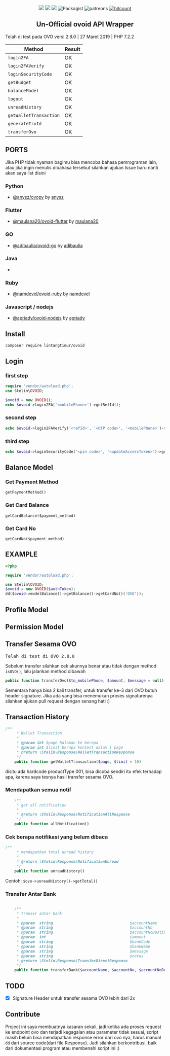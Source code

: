 
<p align="center">
<a href="https://packagist.org/packages/lintangtimur/ovoid"><img src="https://img.shields.io/packagist/v/lintangtimur/ovoid.svg?style=popout-square"></a>
  <a href="https://github.com/lintangtimur/ovoid/blob/master/LICENSE"><img src="https://img.shields.io/github/license/lintangtimur/ovoid.svg?style=popout-square"></a>
  <a class="badge-align" href="https://www.codacy.com/app/lintangtimur/ovoid?utm_source=github.com&amp;utm_medium=referral&amp;utm_content=lintangtimur/ovoid&amp;utm_campaign=Badge_Grade"><img src="https://api.codacy.com/project/badge/Grade/9699ecb8baf64fdb94692b90b01c73b1"/></a>
  <img alt="Packagist" src="https://img.shields.io/packagist/dt/lintangtimur/ovoid?style=flat-square">
<img alt="patreons" src="https://img.shields.io/endpoint?url=https://shieldsio-patreon.herokuapp.com/lintangtimur&style=flat">
  <a href="http://hits.dwyl.com/lintangtimur/ovoid"><img alt="hitcount" src="http://hits.dwyl.com/lintangtimur/ovoid.svg&style=flat"></a>
</p>


<h2 align="center">Un-Official ovoid API Wrapper</h2>

Telah di test pada OVO versi 2.8.0 | 27 Maret 2019 | PHP 7.2.2


| Method  | Result  |
|---|---|
| `login2FA`  | OK |
| `login2FAVerify`  | OK |
| `loginSecurityCode`  | OK  |
| `getBudget`  | OK  |
| `balanceModel`  | OK  |
| `logout`  | OK  |
| `unreadHistory`  | OK  |
| `getWalletTransaction`  | OK  |
| `generateTrxId`  | OK  |
| `transferOvo`  | OK  |

## PORTS
Jika PHP tidak nyaman bagimu bisa mencoba bahasa pemrograman lain, atau jika ingin menulis dibahasa tersebut silahkan ajukan Issue baru nanti akan saya list disini

### Python
- [@anysz/ovopy](https://github.com/anysz/ovopy) by [anysz](https://github.com/anysz)

### Flutter
- [@maulana20/ovoid-flutter](https://github.com/maulana20/ovoid-flutter) by [maulana20](https://github.com/maulana20)

### GO
- [@adibaulia/ovoid-go](https://github.com/adibaulia/ovoid-go) by [adibaulia](https://github.com/adibaulia)

### Java
- 

### Ruby
- [@namdevel/ovoid-ruby](https://github.com/namdevel/ovoid-ruby) by [namdevel](https://github.com/namdevel)

### Javascript / nodejs
- [@apriady/ovoid-nodejs](https://github.com/apriady/ovoid-nodejs) by [apriady](https://github.com/apriady)

## Install
`composer require lintangtimur/ovoid`

## Login
### first step
```php
require 'vendor/autoload.php';
use Stelin\OVOID;

$ovoid = new OVOID();
echo $ovoid->login2FA('<mobilePhone>')->getRefId();
```
### second step
```php
echo $ovoid->login2FAVerify('<refId>', '<OTP code>', '<mobilePhone>')->getUpdateAccessToken();
```
### third step
```php
echo $ovoid->loginSecurityCode('<pin code>', '<updateAccessToken>')->getAuthorizationToken();
```

## Balance Model
### Get Payment Method
`getPaymentMethod()`

### Get Card Balance
`getCardBalance($payment_method)`

### Get Card No
`getCardNo($payment_method)`

## EXAMPLE
```php
<?php

require 'vendor/autoload.php';

use Stelin\OVOID;
$ovoid = new OVOID($authToken);
dd($ovoid->modelBalance()->getBalance()->getCardNo()('OVO'));
```

## Profile Model

## Permission Model

## Transfer Sesama OVO
<pre>
Telah di test di OVO 2.8.0
</pre>
Sebelum transfer silahkan cek akunnya benar atau tidak dengan method ```isOVO()```, lalu jalankan method dibawah
```php
public function transferOvo($to_mobilePhone, $amount, $message = null)
```
Sementara hanya bisa 2 kali transfer, untuk transfer ke-3 dari OVO butuh header signature. Jika ada yang bisa menemukan proses signaturenya silahkan ajukan pull request dengan senang hati :)

## Transaction History
```php
/**
     * Wallet Transaction
     *
     * @param int $page halaman ke berapa
     * @param int $limit berapa kontent dalam 1 page
     * @return \Stelin\Response\WalletTransactionResponse
     */
    public function getWalletTransaction($page, $limit = 10)
```
disitu ada hardcode productType 001, bisa dicoba sendiri itu efek terhadap apa, karena saya tesnya hasil transfer sesama OVO.

### Mendapatkan semua notif
```php
    /**
     * get all notification
     *
     * @return \Stelin\Response\NotificationAllResponse
     */
    public function allNotification()
```

### Cek berapa notifikasi yang belum dibaca
```php
/**
     * mendapatkan total unread history
     *
     * @return \Stelin\Response\NotificationUnread
     */
    public function unreadHistory()
```
Contoh: `$ovo->unreadHistory()->getTotal()`

### Transfer Antar Bank
```php

    /**
     * transer antar bank
     *
     * @param  string                                  $accountName          nama akun
     * @param  string                                  $accountNo            No akun OVO Cash
     * @param  string                                  $accountNoDestination No rekening yang dituju
     * @param  int                                     $amount               jumlah yang akan ditransfer
     * @param  string                                  $bankCode             kode bank yang dituju
     * @param  string                                  $bankName             nama bank
     * @param  string                                  $message
     * @param  string                                  $notes
     * @return \Stelin\Response\TransferDirectResponse
     */
    public function transferBank($accountName, $accountNo, $accountNoDestination, $amount, $bankCode, $bankName, $message, $notes)
```

## TODO
- [x] Signature Header untuk transfer sesama OVO lebih dari 2x


## Contribute
Project ini saya membuatnya kasaran sekali, jadi ketika ada proses request ke endpoint ovo dan terjadi kegagalan atau parameter tidak sesuai, script masih belum bisa mendapatkan response error dari ovo nya, harus manual `dd` dari source code(dari file Response). Jadi silahkan berkontribusi, baik dari dokumentasi program atau membenahi script ini :)
